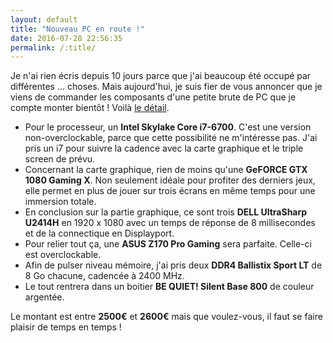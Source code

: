 ```yaml
---
layout: default
title: "Nouveau PC en route !"
date: 2016-07-28 22:56:35
permalink: /:title/
---
```

Je n'ai rien écris depuis 10 jours parce que j'ai beaucoup été occupé par différentes ... choses. Mais aujourd'hui, je suis fier de vous annoncer que je viens de commander les composants d'une petite brute de PC que je compte monter bientôt ! Voilà [le détail](https://zestedesavoir.com/forums/sujet/6612/pc-de-brute-pour-jouer/?page=2#p118985).

<!--excerpt-->

*   Pour le processeur, un **Intel Skylake Core i7-6700**. C'est une version non-overclockable, parce que cette possibilité ne m'intéresse pas. J'ai pris un i7 pour suivre la cadence avec la carte graphique et le triple screen de prévu.
*   Concernant la carte graphique, rien de moins qu'une **GeFORCE GTX 1080 Gaming X**. Non seulement idéale pour profiter des derniers jeux, elle permet en plus de jouer sur trois écrans en même temps pour une immersion totale.
*   En conclusion sur la partie graphique, ce sont trois **DELL UltraSharp U2414H** en 1920 x 1080 avec un temps de réponse de 8 millisecondes et de la connectique en Displayport.
*   Pour relier tout ça, une **ASUS Z170 Pro Gaming** sera parfaite. Celle-ci est overclockable.
*   Afin de pulser niveau mémoire, j'ai pris deux **DDR4 Ballistix Sport LT** de 8 Go chacune, cadencée à 2400 MHz.
*   Le tout rentrera dans un boitier **BE QUIET! Silent Base 800** de couleur argentée.

Le montant est entre **2500€** et **2600€** mais que voulez-vous, il faut se faire plaisir de temps en temps !